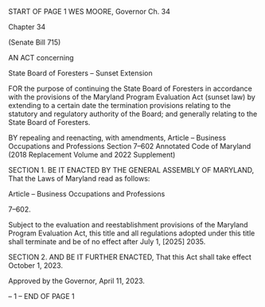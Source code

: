 START OF PAGE 1
WES MOORE, Governor Ch. 34

Chapter 34

(Senate Bill 715)

AN ACT concerning

State Board of Foresters – Sunset Extension

FOR the purpose of continuing the State Board of Foresters in accordance with the
provisions of the Maryland Program Evaluation Act (sunset law) by extending to a
certain date the termination provisions relating to the statutory and regulatory
authority of the Board; and generally relating to the State Board of Foresters.

BY repealing and reenacting, with amendments,
Article – Business Occupations and Professions
Section 7–602
Annotated Code of Maryland
(2018 Replacement Volume and 2022 Supplement)

SECTION 1. BE IT ENACTED BY THE GENERAL ASSEMBLY OF MARYLAND,
That the Laws of Maryland read as follows:

Article – Business Occupations and Professions

7–602.

Subject to the evaluation and reestablishment provisions of the Maryland Program
Evaluation Act, this title and all regulations adopted under this title shall terminate and
be of no effect after July 1, [2025] 2035.

SECTION 2. AND BE IT FURTHER ENACTED, That this Act shall take effect
October 1, 2023.

Approved by the Governor, April 11, 2023.

– 1 –
END OF PAGE 1